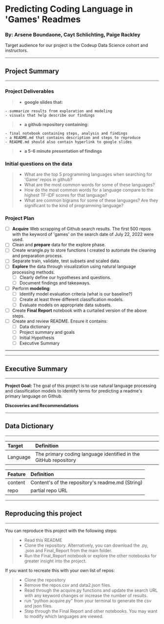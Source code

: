 # Predicting Coding Language in 'Games' Readmes
### By: Arsene Boundaone, Cayt Schlichting, Paige Rackley


Target audience for our project is the Codeup Data Science cohort and instructors.


<hr style="background-color:silver;height:3px;" />

## Project Summary
<hr style="background-color:silver;height:3px;" />

### Project Deliverables
> - <b> google slides that: </b>

    - summarize results from exploration and modeling
    - visuals that help describe our findings
    
> - <b> a github repository containing: </b>

    - final notebook containing steps, analysis and findings
    - a README.md that contains description and steps to reproduce
    - README.md should also contain hyperlink to google slides
    
> - <b> a 5-6 minute presentation of findings </b>
    
### Initial questions on the data
> - What are the top 5 programming languages when searching for 'Game' repos in github?
> - What are the most common words for some of these languages?
> - How do the most common words for a language compare to the highest TF-IDF scores for that language?
> - What are common bigrams for some of these languages? Are they significant to the kind of programming language?

### Project Plan 

- [ ] **Acquire** Web scrapping of Github search results. The first 500 repos with the keyword of 'games' on the search date of July 22, 2022 were used.
- [ ] Clean and **prepare** data for the explore phase. 
- [ ] Create wrangle.py to store functions I created to automate the cleaning and preparation process. 
- [ ] Separate train, validate, test subsets and scaled data.
- [ ] **Explore** the data through visualization using natural language processing methods.
    - [ ] Clearly define our hypotheses and questions.
    - [ ] Document findings and takeaways.
- [ ] Perform **modeling**:
   - [ ] Identify model evaluation criteria (what is our baseline?)
   - [ ] Create at least three different classification models.
   - [ ] Evaluate models on appropriate data subsets.
- [ ] Create **Final Report** notebook with a curtailed version of the above steps.
- [ ] Create and review README. Ensure it contains:
   - [ ] Data dictionary
   - [ ] Project summary and goals
   - [ ] Initial Hypothesis
   - [ ] Executive Summary
---

<hr style="background-color:silver;height:3px;" />

## Executive Summary
<hr style="background-color:silver;height:3px;" />

**Project Goal:**
The goal of this project is to use natural language processing and classification models to identify terms for predicting a readme's primary language on Github.

**Discoveries and Recommendations**


<hr style="background-color:silver;height:3px;" />

## Data Dictionary
<hr style="background-color:silver;height:3px;" />

|Target|Definition|
|:-------|:----------|
| Language | The primary coding language identified in the GitHub repository|

|Feature|Definition|
|:-------|:----------|
| content       | Content's of the repository's readme.md (String) |
| repo        | partial repo URL |

<hr style="background-color:silver;height:3px;" />

## Reproducing this project
<hr style="background-color:silver;height:3px;" />

You can reproduce this project with the following steps:
> - Read this README
> - Clone the repository. Alternatively, you can download the .py, .json and Final_Report from the main folder.
> - Run the Final_Report notebook or explore the other notebooks for greater insight into the project.

If you want to recreate this with your own list of repos:
> - Clone the repository
> - Remove the repos.csv and data2.json files.
> - Read through the acquire.py functions and update the search URL with any keyword changes or increase the number of results.
> - run "python acquire.py" from your terminal to generate the csv and json files.
> - Step through the Final Report and other notebooks.  You may want to modify which languages are viewed.


